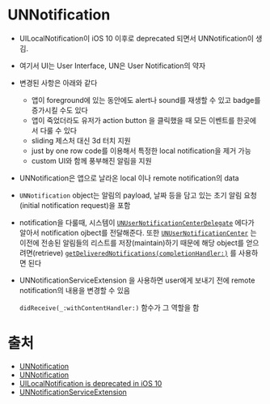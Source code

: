 # UNNotification

- UILocalNotification이 iOS 10 이후로 deprecated 되면서 UNNotification이 생김. 

- 여기서 UI는 User Interface, UN은 User Notification의 약자

- 변경된 사항은 아래와 같다

  - 앱이 foreground에 있는 동안에도 alert나 sound를 재생할 수 있고 badge를 증가시킬 수도 있다
  - 앱이 죽었더라도 유저가 action button 을 클릭했을 때 모든 이벤트를 한곳에서 다룰 수 있다
  - sliding 제스처 대신 3d 터치 지원
  - just by one row code를 이용해서 특정한 local notification을 제거 가능
  - custom UI와 함께 풍부해진 알림을 지원

- UNNotification은 앱으로 날라온 local 이나 remote notification의 data

- `UNNotification` object는 알림의 payload, 날짜 등을 담고 있는 초기 알림 요청(initial notification request)을 포함 

- notification을 다룰때, 시스템이 [`UNUserNotificationCenterDelegate`](https://developer.apple.com/documentation/usernotifications/unusernotificationcenterdelegate) 에다가 알아서 notification ojbect를 전달해준다. 또한 [`UNUserNotificationCenter`](https://developer.apple.com/documentation/usernotifications/unusernotificationcenter) 는 이전에 전송된 알림들의 리스트를 저장(maintain)하기 때문에 해당 object를 얻으려면(retrieve) [`getDeliveredNotifications(completionHandler:)`](https://developer.apple.com/documentation/usernotifications/unusernotificationcenter/1649520-getdeliverednotifications)  를 사용하면 된다

- UNNotificationServiceExtension 을 사용하면 user에게 보내기 전에 remote notification의 내용을 변경할 수 있음

  `didReceive(_:withContentHandler:)` 함수가 그 역할을 함

  

# 출처

- [UNNotification](https://developer.apple.com/documentation/usernotifications/unnotification)
- [UNNotification](https://m.blog.naver.com/PostView.naver?isHttpsRedirect=true&blogId=dkanwk2&logNo=220857424183)
- [UILocalNotification is deprecated in iOS 10](https://stackoverflow.com/questions/37938771/uilocalnotification-is-deprecated-in-ios-10)
- [UNNotificationServiceExtension](https://developer.apple.com/documentation/usernotifications/unnotificationserviceextension)


